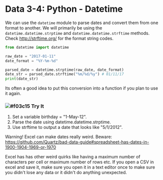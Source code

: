 # Data 3-4: Python - Datetime

We can use the `datetime` module to parse dates and convert them from one format to another. We will primarily be using the `datetime.datetime.strptime` and `datetime.datetime.strftime` methods. Check http://strftime.org/ for the format string codes.

```python
from datetime import datetime

raw_date = "2017-01-11"
date_format = "%Y-%m-%d"

parsed_date = datetime.strptime(raw_date, date_format)
date_str = parsed_date.strftime("%m/%d/%y") # 01/11/17
print(date_str)

```

Its often a good idea to put this conversion into a function if you plan to use it again.

### ![#f03c15](https://placehold.it/15/f03c15/000000?text=+) Try It

1. Set a variable birthday = "1-May-12".
2. Parse the date using datetime.datetime.strptime.
3. Use strftime to output a date that looks like "5/1/2012".

Warning! Excel can make dates really weird. Beware: https://github.com/Quartz/bad-data-guide#spreadsheet-has-dates-in-1900-1904-1969-or-1970

Excel has has other weird quirks like having a maximum number of characters per cell or maximum number of rows etc. If you open a CSV in excel and save it, make sure you open it in a text editor once to make sure you didn't lose any data or it didn't do anything unexpected.
